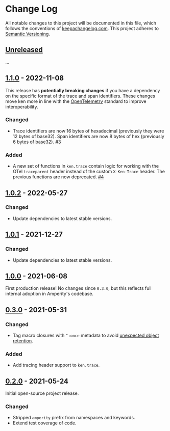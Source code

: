 Change Log
==========

All notable changes to this project will be documented in this file, which
follows the conventions of [keepachangelog.com](http://keepachangelog.com/).
This project adheres to [Semantic Versioning](http://semver.org/).


## [Unreleased]

...


## [1.1.0] - 2022-11-08

This release has **potentially breaking changes** if you have a dependency on
the specific format of the trace and span identifiers. These changes move ken
more in line with the [OpenTelemetry](https://opentelemetry.io/) standard to
improve interoperability.

### Changed
- Trace identifiers are now 16 bytes of hexadecimal (previously they were 12
  bytes of base32). Span identifiers are now 8 bytes of hex (previously 6 bytes
  of base32).
  [#3](https://github.com/amperity/ken/pull/3)

### Added
- A new set of functions in `ken.trace` contain logic for working with the OTel
  `traceparent` header instead of the custom `X-Ken-Trace` header. The previous
  functions are now deprecated.
  [#4](https://github.com/amperity/ken/pull/4)


## [1.0.2] - 2022-05-27

### Changed
- Update dependencies to latest stable versions.


## [1.0.1] - 2021-12-27

### Changed
- Update dependencies to latest stable versions.


## [1.0.0] - 2021-06-08

First production release! No changes since `0.3.0`, but this reflects full
internal adoption in Amperity's codebase.


## [0.3.0] - 2021-05-31

### Changed
- Tag macro closures with `^:once` metadata to avoid
  [unexpected object retention](http://clj-me.cgrand.net/2013/09/11/macros-closures-and-unexpected-object-retention/).

### Added
- Add tracing header support to `ken.trace`.


## [0.2.0] - 2021-05-24

Initial open-source project release.

### Changed
- Stripped `amperity` prefix from namespaces and keywords.
- Extend test coverage of code.


[Unreleased]: https://github.com/amperity/ken/compare/1.1.0...HEAD
[1.1.0]: https://github.com/amperity/ken/compare/1.0.2...1.1.0
[1.0.2]: https://github.com/amperity/ken/compare/1.0.1...1.0.2
[1.0.1]: https://github.com/amperity/ken/compare/1.0.0...1.0.1
[1.0.0]: https://github.com/amperity/ken/compare/0.3.0...1.0.0
[0.3.0]: https://github.com/amperity/ken/compare/0.2.0...0.3.0
[0.2.0]: https://github.com/amperity/ken/compare/0.1.0...0.2.0
